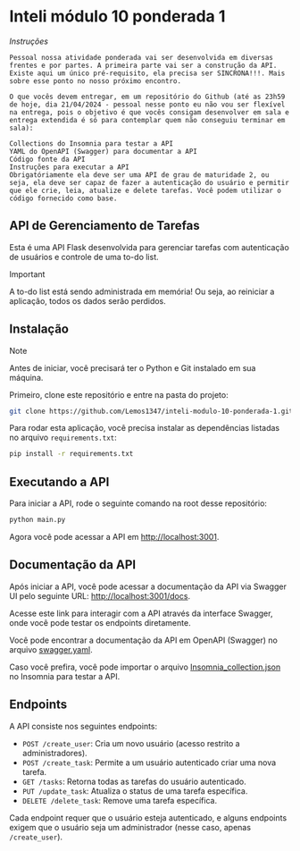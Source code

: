 # Inteli módulo 10 ponderada 1

_Instruções_

```
Pessoal nossa atividade ponderada vai ser desenvolvida em diversas frentes e por partes. A primeira parte vai ser a construção da API. Existe aqui um único pré-requisito, ela precisa ser SINCRONA!!!. Mais sobre esse ponto no nosso próximo encontro.

O que vocês devem entregar, em um repositório do Github (até as 23h59 de hoje, dia 21/04/2024 - pessoal nesse ponto eu não vou ser flexível na entrega, pois o objetivo é que vocês consigam desenvolver em sala e entrega extendida é só para contemplar quem não conseguiu terminar em sala):

Collections do Insomnia para testar a API
YAML do OpenAPI (Swagger) para documentar a API
Código fonte da API
Instruções para executar a API
Obrigatóriamente ela deve ser uma API de grau de maturidade 2, ou seja, ela deve ser capaz de fazer a autenticação do usuário e permitir que ele crie, leia, atualize e delete tarefas. Você podem utilizar o código fornecido como base.

```

## API de Gerenciamento de Tarefas

Esta é uma API Flask desenvolvida para gerenciar tarefas com autenticação de usuários e controle de uma to-do list.

> [!IMPORTANT]
> A to-do list está sendo administrada em memória! Ou seja, ao reiniciar a aplicação, todos os dados serão perdidos.

## Instalação

> [!NOTE]
> Antes de iniciar, você precisará ter o Python e Git instalado em sua máquina.

Primeiro, clone este repositório e entre na pasta do projeto:

```bash
git clone https://github.com/Lemos1347/inteli-modulo-10-ponderada-1.git ; cd inteli-modulo-10-ponderada-1.git
```

Para rodar esta aplicação, você precisa instalar as dependências listadas no arquivo `requirements.txt`:

```bash
pip install -r requirements.txt
```

## Executando a API

Para iniciar a API, rode o seguinte comando na root desse repositório:

```bash
python main.py
```

Agora você pode acessar a API em [http://localhost:3001](http://localhost:3001).

## Documentação da API

Após iniciar a API, você pode acessar a documentação da API via Swagger UI pelo seguinte URL: [http://localhost:3001/docs](http://localhost:3001/docs).

Acesse este link para interagir com a API através da interface Swagger, onde você pode testar os endpoints diretamente.

Você pode encontrar a documentação da API em OpenAPI (Swagger) no arquivo [swagger.yaml](./static/swagger.yml).

Caso você prefira, você pode importar o arquivo [Insomnia_collection.json](./static/Insomnia_collection.json) no Insomnia para testar a API.

## Endpoints

A API consiste nos seguintes endpoints:

- `POST /create_user`: Cria um novo usuário (acesso restrito a administradores).
- `POST /create_task`: Permite a um usuário autenticado criar uma nova tarefa.
- `GET /tasks`: Retorna todas as tarefas do usuário autenticado.
- `PUT /update_task`: Atualiza o status de uma tarefa específica.
- `DELETE /delete_task`: Remove uma tarefa específica.

Cada endpoint requer que o usuário esteja autenticado, e alguns endpoints exigem que o usuário seja um administrador (nesse caso, apenas `/create_user`).
